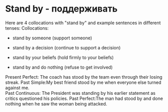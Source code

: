 # Stand by - поддерживать




Here are 4 collocations with "stand by" and example sentences in different tenses:
Collocations:
- stand by someone (support someone)

- stand by a decision (continue to support a decision) 

 - stand by your beliefs (hold firmly to your beliefs)

- stand by and do nothing (refuse to get involved)

Present Perfect: The coach has stood by the team even through their losing streak.
Past Simple:My best friend stood by me when everyone else turned against me.  
Past Continuous: The President was standing by his earlier statement as critics questioned his policies.
Past Perfect:The man had stood by and done nothing when he saw the woman being attacked.
